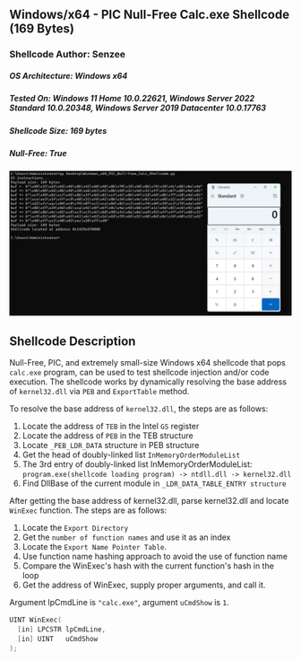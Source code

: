 ## Windows/x64 - PIC Null-Free Calc.exe Shellcode (169 Bytes)

### Shellcode Author:    Senzee
##### OS Architecture:   Windows x64
##### Tested On:         Windows 11 Home 10.0.22621, Windows Server 2022 Standard 10.0.20348, Windows Server 2019 Datacenter 10.0.17763
##### Shellcode Size:    169 bytes
##### Null-Free:         True

![image](/screenshot/calc.jpg)


## Shellcode Description
Null-Free, PIC, and extremely small-size Windows x64 shellcode that pops `calc.exe` program, can be used to test shellcode injection and/or code execution. The shellcode works by dynamically resolving the base address of `kernel32.dll` via `PEB` and `ExportTable` method. 

To resolve the base address of `kernel32.dll`, the steps are as follows:

1. Locate the address of `TEB` in the Intel `GS` register
2. Locate the address of `PEB` in the TEB structure
3. Locate `_PEB_LDR_DATA` structure in PEB structure
4. Get the head of doubly-linked list `InMemoryOrderModuleList`
5. The 3rd entry of doubly-linked list InMemoryOrderModuleList: `program.exe(shellcode loading program) -> ntdll.dll -> kernel32.dll`
6. Find DllBase of the current module in `_LDR_DATA_TABLE_ENTRY structure`

After getting the base address of kernel32.dll, parse kernel32.dll and locate `WinExec` function. The steps are as follows:

1. Locate the `Export Directory`
2. Get the `number of function names` and use it as an index
3. Locate the `Export Name Pointer Table`.
4. Use function name hashing approach to avoid the use of function name
5. Compare the WinExec's hash with the current function's hash in the loop
6. Get the address of WinExec, supply proper arguments, and call it.

Argument lpCmdLine is `"calc.exe"`, argument `uCmdShow` is `1`.

```c++
UINT WinExec(
  [in] LPCSTR lpCmdLine,
  [in] UINT   uCmdShow
);
```




